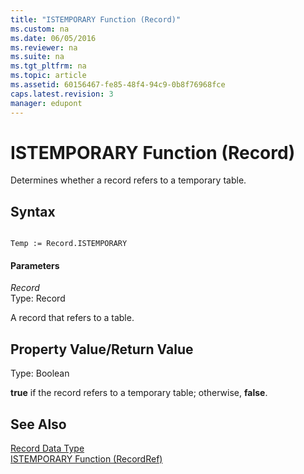```yaml
---
title: "ISTEMPORARY Function (Record)"
ms.custom: na
ms.date: 06/05/2016
ms.reviewer: na
ms.suite: na
ms.tgt_pltfrm: na
ms.topic: article
ms.assetid: 60156467-fe85-48f4-94c9-0b8f76968fce
caps.latest.revision: 3
manager: edupont
---
```

# ISTEMPORARY Function (Record)
Determines whether a record refers to a temporary table.  
  
## Syntax  
  
```  
  
Temp := Record.ISTEMPORARY  
```  
  
#### Parameters  
 *Record*  
 Type: Record  
  
 A record that refers to a table.  
  
## Property Value\/Return Value  
 Type: Boolean  
  
 **true** if the record refers to a temporary table; otherwise, **false**.  
  
## See Also  
 [Record Data Type](../dynamics-nav/Record-Data-Type.md)   
 [ISTEMPORARY Function \(RecordRef\)](../dynamics-nav/ISTEMPORARY-Function--RecordRef-.md)